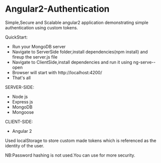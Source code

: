 # Angular2-Authentication
Simple,Secure and Scalable angular2 application demonstrating simple authentication using custom tokens.

QuickStart:
  * Run your MongoDB server
  * Navigate to ServerSide folder,install dependencies(npm install) and fireup the server.js file
  * Navigate to ClientSide,install dependencies and run it using ng-serve--open
  * Browser will start with http://localhost:4200/
  * That's all

SERVER-SIDE:
  * Node js
  * Express js
  * MongoDB
  * Mongoose
  
 CLIENT-SIDE:
  * Angular 2
  
 Used localStorage to store custom made tokens which is referenced as the identity of the user.
 
 NB:Password hashing is not used.You can use for more security.
